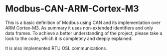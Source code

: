 Modbus-CAN-ARM-Cortex-M3
========================

This is a basic definition of Modbus using CAN and its implementation over ARM Cortex-M3. As summary it uses non-extended identifiers and only data frames. To achieve a better understanding of the project, please take a look to the code, which it is completely and deeply explained.

It is also implemented RTU OSL communications.
